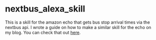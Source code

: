 # nextbus_alexa_skill
This is a skill for the amazon echo that gets bus stop arrival times via the nextbus api. I wrote a guide on how to make a similar skill for the echo on my blog. You can check that out [here](http://52.52.215.64/levonsite/2017/01/07/building-a-bus-skill-for-the-amazon-echo/).

